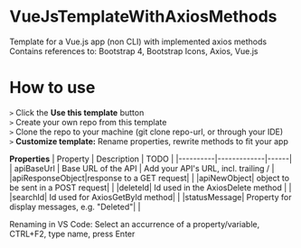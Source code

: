 # VueJsTemplateWithAxiosMethods
Template for a Vue.js app (non CLI) with implemented axios methods
Contains references to: Bootstrap 4, Bootstrap Icons, Axios, Vue.js

# How to use

`>` Click the **Use this template** button  
`>` Create your own repo from this template  
`>` Clone the repo to your machine (git clone repo-url, or through your IDE)  
`>` **Customize template:** Rename properties, rewrite methods to fit your app  

**Properties**
| Property | Description | TODO |
|----------|-------------|------|
| apiBaseUrl | Base URL of the API | Add your API's URL, incl. trailing / |
|apiResponseObject|response to a GET request| |
|apiNewObject| object to be sent in a POST request| |
|deleteId| Id used in the AxiosDelete method | |
|searchId| Id used for AxiosGetById method| |
|statusMessage| Property for display messages, e.g. "Deleted"| |

Renaming in VS Code: Select an accurrence of a property/variable, CTRL+F2, type name, press Enter
